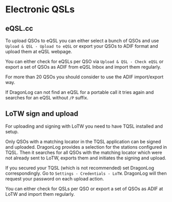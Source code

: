 Electronic QSLs
===============

eQSL.cc
-------

To upload QSOs to eQSL you can either select a bunch of QSOs and use `Upload & QSL - Upload to eQSL` or 
export your QSOs to ADIF format and upload them at eQSL webpage.

You can either check for eQSLs per QSO via `Upload & QSL - Check eQSL` or export a set of QSOs as ADIF from eQSL Inbox and import them regularly. 

For more than 20 QSOs you should consider to use the ADIF import/export way.

If DragonLog can not find an eQSL for a portable call it tries again and searches for an eQSL without `/P` suffix.


LoTW sign and upload
--------------------

For uploading and signing with LoTW you need to have TQSL installed and setup.

Only QSOs with a matching locator in the TQSL application can be signed and uploaded.
DragonLog provides a selection for the stations configured in TQSL. 
Then it searches for all QSOs with the matching locator which were not already sent to LoTW, exports them and 
initiates the signing and upload.

If you secured your TQSL (which is not recommended) set DragonLog correspondingly. 
Go to `Settings - Credentials - LoTW`.
DragonLog will then request your password on each upload action.

You can either check for QSLs per QSO or export a set of QSOs as ADIF at LoTW and import them regularly.
